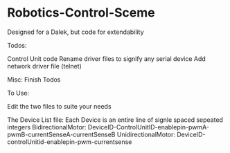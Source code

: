 Robotics-Control-Sceme
======================

Designed for a Dalek, but code for extendability


Todos:


Control Unit code
Rename driver files to signify any serial device
Add network driver file (telnet)

Misc:
Finish Todos


To Use:

Edit the two files to suite your needs

The Device List file:
Each Device is an entire line of signle spaced sepeated integers
BidirectionalMotor: DeviceID-ControlUnitID-enablepin-pwmA-pwmB-currentSenseA-currentSenseB
UnidirectionalMotor: DeviceID-controlUnitid-enablepin-pwm-currentsense

